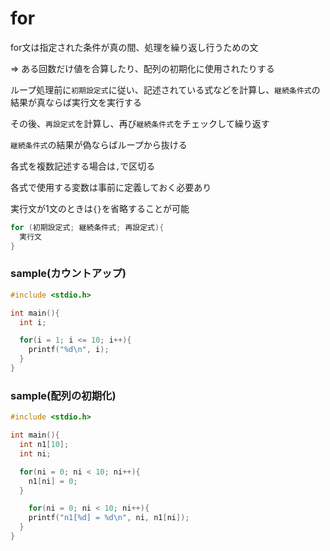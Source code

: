 # for
for文は指定された条件が真の間、処理を繰り返し行うための文

=> ある回数だけ値を合算したり、配列の初期化に使用されたりする

ループ処理前に`初期設定式`に従い、記述されている式などを計算し、`継続条件式`の結果が真ならば実行文を実行する

その後、`再設定式`を計算し、再び`継続条件式`をチェックして繰り返す

`継続条件式`の結果が偽ならばループから抜ける

各式を複数記述する場合は`,`で区切る

各式で使用する変数は事前に定義しておく必要あり

実行文が1文のときは`{}`を省略することが可能

```c
for (初期設定式; 継続条件式; 再設定式){
  実行文
}
```
### sample(カウントアップ)
```c
#include <stdio.h>

int main(){
  int i;

  for(i = 1; i <= 10; i++){
    printf("%d\n", i);
  }
}
```
### sample(配列の初期化)
```c
#include <stdio.h>

int main(){
  int n1[10];
  int ni;

  for(ni = 0; ni < 10; ni++){
    n1[ni] = 0;
  }

	for(ni = 0; ni < 10; ni++){
    printf("n1[%d] = %d\n", ni, n1[ni]);
  }
}
```

